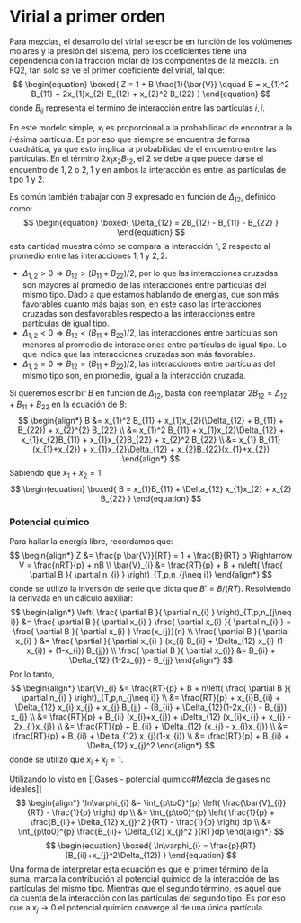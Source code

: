 # Virial a primer orden
Para mezclas, el desarrollo del virial se escribe en función de los volúmenes molares y la presión del sistema, pero los coeficientes tiene una dependencia con la fracción molar de los componentes de la mezcla. En FQ2, tan solo se ve el primer coeficiente del virial, tal que:
$$
\begin{equation}
\boxed{
Z = 1 + B \frac{1}{\bar{V}} \qquad 
B = x_{1}^2 B_{11} + 2x_{1}x_{2} B_{12} + x_{2}^2 B_{22}
}
\end{equation}
$$
donde $B_{ij}$ representa el término de interacción entre las partículas $i,j$. 

En este modelo simple, $x_i$ es proporcional a la probabilidad de encontrar a la $i$-ésima partícula. Es por eso que siempre se encuentra de forma cuadrática, ya que esto implica la probabilidad de el encuentro entre las partículas. En el término $2 x_1 x_2 B_{12}$, el 2 se debe a que puede darse el encuentro de $1,2$ o $2,1$ y en ambos la interacción es entre las partículas de tipo 1 y 2. 

Es común también trabajar con $B$ expresado en función de $\Delta_{12}$, definido como:
$$
\begin{equation}
\boxed{
\Delta_{12} = 2B_{12} - B_{11} - B_{22}
}
\end{equation}
$$
esta cantidad muestra cómo se compara la interacción $1,2$ respecto al promedio entre las interacciones $1,1$ y $2,2$. 
- $\Delta_{1,2} > 0 \Rightarrow B_{12} > (B_{11} + B_{22})/2$, por lo que las interacciones cruzadas son mayores al promedio de las interacciones entre partículas del mismo tipo. Dado a que estamos hablando de energías, que son más favorables cuanto más bajas son, en este caso las interacciones cruzadas son desfavorables respecto a las interacciones entre partículas de igual tipo.
- $\Delta_{1,2} < 0 \Rightarrow B_{12} < (B_{11} + B_{22})/2$, las interacciones entre partículas son menores al promedio de interacciones entre partículas de igual tipo. Lo que indica que las interacciones cruzadas son más favorables. 
- $\Delta_{1,2} = 0 \Rightarrow B_{12} = (B_{11} + B_{22})/2$, las interacciones entre partículas del mismo tipo son, en promedio, igual a la interacción cruzada. 

Si queremos escribir $B$ en función de $\Delta_{12}$, basta con reemplazar $2B_{12} = \Delta_{12} + B_{11} + B_{22}$ en la ecuación de $B$:
$$
\begin{align*}
B &= x_{1}^2 B_{11} + x_{1}x_{2}(\Delta_{12} + B_{11} + B_{22}) + x_{2}^{2} B_{22} 
\\
&= x_{1}^2 B_{11} + x_{1}x_{2}\Delta_{12} + x_{1}x_{2}B_{11} + x_{1}x_{2}B_{22} + x_{2}^2 B_{22} 
\\
&= x_{1} B_{11} (x_{1}+x_{2}) + x_{1}x_{2}\Delta_{12} + x_{2}B_{22}(x_{1}+x_{2})
\end{align*} 
$$
Sabiendo que $x_1 + x_2 = 1$:
$$
\begin{equation}
\boxed{
B = x_{1}B_{11} + \Delta_{12} x_{1}x_{2} + x_{2} B_{22}
}
\end{equation}
$$
### Potencial químico
Para hallar la energía libre, recordamos que:
$$
\begin{align*}
Z &= \frac{p \bar{V}}{RT}
= 1 + \frac{B}{RT} p \Rightarrow 
V = \frac{nRT}{p} + nB
\\
\bar{V}_{i} &= \frac{RT}{p} + B + n\left( \frac{ \partial B }{ \partial n_{i} } \right)_{T,p,n_{j\neq i}} 
\end{align*}
$$
donde se utilizó la inversión de serie que dicta que $B' = B/(RT)$. Resolviendo la derivada en un cálculo auxiliar:
$$
\begin{align*}
\left( \frac{ \partial B }{ \partial n_{i} }  \right)_{T,p,n_{j\neq i}} &= 
\frac{ \partial B }{ \partial x_{i} }  \frac{ \partial x_{i} }{ \partial n_{i} } = 
\frac{ \partial B }{ \partial x_{i} } \frac{x_{j}}{n}
\\
\frac{ \partial B }{ \partial x_{i} } &= 
\frac{ \partial  }{ \partial x_{i} } (x_{i} B_{ii} + \Delta_{12} x_{i} (1-x_{i}) + (1-x_{i}) B_{jj}) 
\\
\frac{ \partial B }{ \partial x_{i}} &= B_{ii} + \Delta_{12} (1-2x_{i}) - B_{jj}
\end{align*}
$$
Por lo tanto,
$$
\begin{align*}
\bar{V}_{i} &= \frac{RT}{p} + B + n\left( \frac{ \partial B }{ \partial n_{i} } \right)_{T,p,n_{j\neq i}} 
\\
&= \frac{RT}{p} + x_{i}B_{ii} + \Delta_{12} x_{i} x_{j} + x_{j} B_{jj} + (B_{ii} + \Delta_{12}(1-2x_{i}) - B_{jj}) x_{j} 
\\
&= \frac{RT}{p} + B_{ii} (x_{i}+x_{j}) + \Delta_{12} (x_{i}x_{j} + x_{j} - 2x_{i}x_{j})
\\
&= \frac{RT}{p} + B_{ii} + \Delta_{12} (x_{j} - x_{i}x_{j}) 
\\
&= \frac{RT}{p} + B_{ii} + \Delta_{12} x_{j}(1-x_{i}) 
\\
&=  \frac{RT}{p} + B_{ii} + \Delta_{12} x_{j}^2
\end{align*}
$$
donde se utilizó que $x_i+x_j = 1$.

Utilizando lo visto en [[Gases - potencial químico#Mezcla de gases no ideales]]
$$
\begin{align*}
\ln\varphi_{i} &= \int_{p\to0}^{p} \left( \frac{\bar{V}_{i}}{RT} - \frac{1}{p} \right) dp
\\
&= \int_{p\to0}^{p} \left( \frac{1}{p} + \frac{B_{ii}+ \Delta_{12} x_{j}^2 }{RT} - \frac{1}{p} \right) dp
\\
&= \int_{p\to0}^{p} \frac{B_{ii}+ \Delta_{12} x_{j}^2 }{RT}dp
\end{align*}
$$
$$
\begin{equation}
\boxed{
\ln\varphi_{i} = \frac{p}{RT}(B_{ii}+x_{j}^2\Delta_{12})
}
\end{equation}
$$
Una forma de interpretar esta ecuación es que el primer término de la suma, marca la contribución al potencial químico de la interacción de las partículas del mismo tipo. Mientras que el segundo término, es aquel que da cuenta de la interacción con las partículas del segundo tipo. Es por eso que a $x_j\to0$ el potencial químico converge al de una única partícula. 

